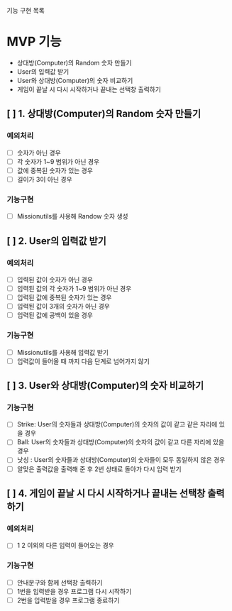 기능 구현 목록

# MVP 기능

- 상대방(Computer)의 Random 숫자 만들기
- User의 입력값 받기
- User와 상대방(Computer)의 숫자 비교하기
- 게임이 끝날 시 다시 시작하거나 끝내는 선택창 출력하기

## [ ] 1. 상대방(Computer)의 Random 숫자 만들기

### 예외처리

- [ ] 숫자가 아닌 경우
- [ ] 각 숫자가 1~9 범위가 아닌 경우
- [ ] 값에 중복된 숫자가 있는 경우
- [ ] 길이가 3이 아닌 경우

### 기능구현

- [ ] Missionutils를 사용해 Randow 숫자 생성

## [ ] 2. User의 입력값 받기

### 예외처리

- [ ] 입력된 값이 숫자가 아닌 경우
- [ ] 입력된 값의 각 숫자가 1~9 범위가 아닌 경우
- [ ] 입력된 값에 중복된 숫자가 있는 경우
- [ ] 입력된 값이 3개의 숫자가 아닌 경우
- [ ] 입력된 값에 공백이 있을 경우

### 기능구현

- [ ] Missionutils를 사용해 입력값 받기
- [ ] 입력값이 들어올 때 까지 다음 단계로 넘어가지 않기

## [ ] 3. User와 상대방(Computer)의 숫자 비교하기

### 기능구현

- [ ] Strike: User의 숫자들과 상대방(Computer)의 숫자의 값이 같고 같은 자리에 있을 경우
- [ ] Ball: User의 숫자들과 상대방(Computer)의 숫자의 값이 같고 다른 자리에 있을 경우
- [ ] 낫싱 : User의 숫자들과 상대방(Computer)의 숫자들이 모두 동일하지 않은 경우
- [ ] 알맞은 출력값을 출력해 준 후 2번 상태로 돌아가 다시 입력 받기

## [ ] 4. 게임이 끝날 시 다시 시작하거나 끝내는 선택창 출력하기

### 예외처리

- [ ] 1 2 이외의 다른 입력이 들어오는 경우

### 기능구현

- [ ] 안내문구와 함께 선택창 출력하기
- [ ] 1번을 입력받을 경우 프로그램 다시 시작하기
- [ ] 2번을 입력받을 경우 프로그램 종료하기
